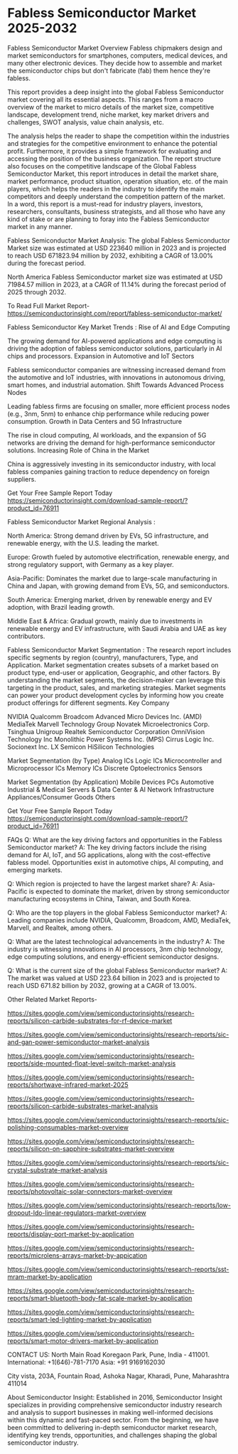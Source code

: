 <h1>Fabless Semiconductor Market 2025-2032</h1>
Fabless Semiconductor Market Overview
Fabless chipmakers design and market semiconductors for smartphones, computers, medical devices, and many other electronic devices. They decide how to assemble and market the semiconductor chips but don't fabricate (fab) them hence they're fabless.

This report provides a deep insight into the global Fabless Semiconductor market covering all its essential aspects. This ranges from a macro overview of the market to micro details of the market size, competitive landscape, development trend, niche market, key market drivers and challenges, SWOT analysis, value chain analysis, etc.

The analysis helps the reader to shape the competition within the industries and strategies for the competitive environment to enhance the potential profit. Furthermore, it provides a simple framework for evaluating and accessing the position of the business organization. The report structure also focuses on the competitive landscape of the Global Fabless Semiconductor Market, this report introduces in detail the market share, market performance, product situation, operation situation, etc. of the main players, which helps the readers in the industry to identify the main competitors and deeply understand the competition pattern of the market.
In a word, this report is a must-read for industry players, investors, researchers, consultants, business strategists, and all those who have any kind of stake or are planning to foray into the Fabless Semiconductor market in any manner.

Fabless Semiconductor Market Analysis:
The global Fabless Semiconductor Market size was estimated at USD 223640 million in 2023 and is projected to reach USD 671823.94 million by 2032, exhibiting a CAGR of 13.00% during the forecast period.

North America Fabless Semiconductor market size was estimated at USD 71984.57 million in 2023, at a CAGR of 11.14% during the forecast period of 2025 through 2032.

To Read Full Market Report-
https://semiconductorinsight.com/report/fabless-semiconductor-market/

Fabless Semiconductor Key Market Trends :
Rise of AI and Edge Computing

The growing demand for AI-powered applications and edge computing is driving the adoption of fabless semiconductor solutions, particularly in AI chips and processors.
Expansion in Automotive and IoT Sectors

Fabless semiconductor companies are witnessing increased demand from the automotive and IoT industries, with innovations in autonomous driving, smart homes, and industrial automation.
Shift Towards Advanced Process Nodes

Leading fabless firms are focusing on smaller, more efficient process nodes (e.g., 3nm, 5nm) to enhance chip performance while reducing power consumption.
Growth in Data Centers and 5G Infrastructure

The rise in cloud computing, AI workloads, and the expansion of 5G networks are driving the demand for high-performance semiconductor solutions.
Increasing Role of China in the Market

China is aggressively investing in its semiconductor industry, with local fabless companies gaining traction to reduce dependency on foreign suppliers.

Get Your Free Sample Report Today
https://semiconductorinsight.com/download-sample-report/?product_id=76911

Fabless Semiconductor Market Regional Analysis :

North America:
Strong demand driven by EVs, 5G infrastructure, and renewable energy, with the U.S. leading the market.

Europe:
Growth fueled by automotive electrification, renewable energy, and strong regulatory support, with Germany as a key player.

Asia-Pacific:
Dominates the market due to large-scale manufacturing in China and Japan, with growing demand from EVs, 5G, and semiconductors.

South America:
Emerging market, driven by renewable energy and EV adoption, with Brazil leading growth.

Middle East & Africa:
Gradual growth, mainly due to investments in renewable energy and EV infrastructure, with Saudi Arabia and UAE as key contributors.

Fabless Semiconductor Market Segmentation :
The research report includes specific segments by region (country), manufacturers, Type, and Application. Market segmentation creates subsets of a market based on product type, end-user or application, Geographic, and other factors. By understanding the market segments, the decision-maker can leverage this targeting in the product, sales, and marketing strategies. Market segments can power your product development cycles by informing how you create product offerings for different segments.
Key Company

NVIDIA
Qualcomm
Broadcom
Advanced Micro Devices
Inc. (AMD)
MediaTek
Marvell Technology Group
Novatek Microelectronics Corp.
Tsinghua Unigroup
Realtek Semiconductor Corporation
OmniVision Technology
Inc
Monolithic Power Systems
Inc. (MPS)
Cirrus Logic
Inc.
Socionext Inc.
LX Semicon
HiSilicon Technologies

Market Segmentation (by Type)
Analog ICs
Logic ICs
Microcontroller and Microprocessor ICs
Memory ICs
Discrete
Optoelectronics
Sensors

Market Segmentation (by Application)
Mobile Devices
PCs
Automotive
Industrial & Medical
Servers & Data Center & AI
Network Infrastructure
Appliances/Consumer Goods
Others

Get Your Free Sample Report Today
https://semiconductorinsight.com/download-sample-report/?product_id=76911

FAQs
Q: What are the key driving factors and opportunities in the Fabless Semiconductor market?
A: The key driving factors include the rising demand for AI, IoT, and 5G applications, along with the cost-effective fabless model. Opportunities exist in automotive chips, AI computing, and emerging markets.

Q: Which region is projected to have the largest market share?
A: Asia-Pacific is expected to dominate the market, driven by strong semiconductor manufacturing ecosystems in China, Taiwan, and South Korea.

Q: Who are the top players in the global Fabless Semiconductor market?
A: Leading companies include NVIDIA, Qualcomm, Broadcom, AMD, MediaTek, Marvell, and Realtek, among others.

Q: What are the latest technological advancements in the industry?
A: The industry is witnessing innovations in AI processors, 3nm chip technology, edge computing solutions, and energy-efficient semiconductor designs.

Q: What is the current size of the global Fabless Semiconductor market?
A: The market was valued at USD 223.64 billion in 2023 and is projected to reach USD 671.82 billion by 2032, growing at a CAGR of 13.00%.

Other Related Market Reports-

https://sites.google.com/view/semiconductorinsights/research-reports/silicon-carbide-substrates-for-rf-device-market

https://sites.google.com/view/semiconductorinsights/research-reports/sic-and-gan-power-semiconductor-market-analysis

https://sites.google.com/view/semiconductorinsights/research-reports/side-mounted-float-level-switch-market-analysis

https://sites.google.com/view/semiconductorinsights/research-reports/shortwave-infrared-market-2025

https://sites.google.com/view/semiconductorinsights/research-reports/silicon-carbide-substrates-market-analysis

https://sites.google.com/view/semiconductorinsights/research-reports/sic-polishing-consumables-market-overview

https://sites.google.com/view/semiconductorinsights/research-reports/silicon-on-sapphire-substrates-market-overview

https://sites.google.com/view/semiconductorinsights/research-reports/sic-crystal-substrate-market-analysis

https://sites.google.com/view/semiconductorinsights/research-reports/photovoltaic-solar-connectors-market-overview

https://sites.google.com/view/semiconductorinsights/research-reports/low-dropout-ldo-linear-regulators-market-overview

https://sites.google.com/view/semiconductorinsights/research-reports/display-port-market-by-application

https://sites.google.com/view/semiconductorinsights/research-reports/microlens-arrays-market-by-appication

https://sites.google.com/view/semiconductorinsights/research-reports/sst-mram-market-by-application

https://sites.google.com/view/semiconductorinsights/research-reports/smart-bluetooth-body-fat-scale-market-by-application

https://sites.google.com/view/semiconductorinsights/research-reports/smart-led-lighting-market-by-application

https://sites.google.com/view/semiconductorinsights/research-reports/smart-motor-drivers-market-by-application

CONTACT US:
North Main Road Koregaon Park, Pune, India - 411001.
International: +1(646)-781-7170
Asia: +91 9169162030

City vista, 203A, Fountain Road, Ashoka Nagar, Kharadi, Pune, Maharashtra 411014

About Semiconductor Insight:
Established in 2016, Semiconductor Insight specializes in providing comprehensive semiconductor industry research and analysis to support businesses in making well-informed decisions within this dynamic and fast-paced sector. From the beginning, we have been committed to delivering in-depth semiconductor market research, identifying key trends, opportunities, and challenges shaping the global semiconductor industry.
